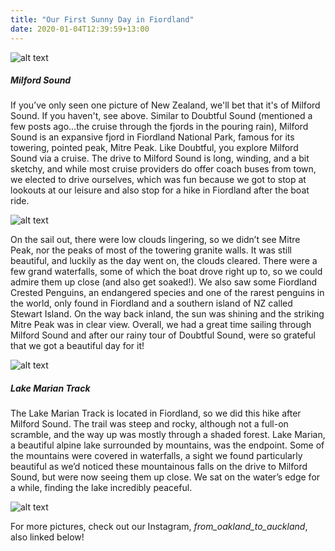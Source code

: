 ```yaml
---
title: "Our First Sunny Day in Fiordland"
date: 2020-01-04T12:39:59+13:00
---
```


![alt text](https://res.cloudinary.com/dqsylhojv/image/upload/w_700,q_auto/v1578095268/hanswustrack.com/our-first-sunny-day-in-fiordland/IMG_7630_ftnp0g.jpg "Milford Sound with Mitre Peak left center")

##### Milford Sound
If you’ve only seen one picture of New Zealand, we'll bet that it's of Milford Sound. If you haven't, see above. Similar to Doubtful Sound (mentioned a few posts ago...the cruise through the fjords in the pouring rain), Milford Sound is an expansive fjord in Fiordland National Park, famous for its towering, pointed peak, Mitre Peak. Like Doubtful, you explore Milford Sound via a cruise. The drive to Milford Sound is long, winding, and a bit sketchy, and while most cruise providers do offer coach buses from town, we elected to drive ourselves, which was fun because we got to stop at lookouts at our leisure and also stop for a hike in Fiordland after the boat ride. 

![alt text](https://res.cloudinary.com/dqsylhojv/image/upload/w_700,q_auto/v1578095264/hanswustrack.com/our-first-sunny-day-in-fiordland/IMG_7205_dgtitj.jpg "Waterfall on Milford Sound")

On the sail out, there were low clouds lingering, so we didn’t see Mitre Peak, nor the peaks of most of the towering granite walls. It was still beautiful, and luckily as the day went on, the clouds cleared. There were a few grand waterfalls, some of which the boat drove right up to, so we could admire them up close (and also get soaked!). We also saw some Fiordland Crested Penguins, an endangered species and one of the rarest penguins in the world, only found in Fiordland and a southern island of NZ called Stewart Island. On the way back inland, the sun was shining and the striking Mitre Peak was in clear view. Overall, we had a great time sailing through Milford Sound and after our rainy tour of Doubtful Sound, were so grateful that we got a beautiful day for it! 

![alt text](https://res.cloudinary.com/dqsylhojv/image/upload/w_700,q_auto/v1578095224/hanswustrack.com/our-first-sunny-day-in-fiordland/15524538-E8F0-4DD9-8D86-19EB7FDB143F_hhzafg.jpg "Lake Marian")

##### Lake Marian Track
The Lake Marian Track is located in Fiordland, so we did this hike after Milford Sound. The trail was steep and rocky, although not a full-on scramble, and the way up was mostly through a shaded forest. Lake Marian, a beautiful alpine lake surrounded by mountains, was the endpoint. Some of the mountains were covered in waterfalls, a sight we found particularly beautiful as we’d noticed these mountainous falls on the drive to Milford Sound, but were now seeing them up close. We sat on the water’s edge for a while, finding the lake incredibly peaceful. 

![alt text](https://res.cloudinary.com/dqsylhojv/image/upload/w_700,q_auto/v1578095232/hanswustrack.com/our-first-sunny-day-in-fiordland/AACA30C4-1F21-4D83-AB2C-1BB83919479B_u0bixk.jpg "Another waterfall on Milford Sound")

For more pictures, check out our Instagram, *from_oakland_to_auckland*, also linked below!